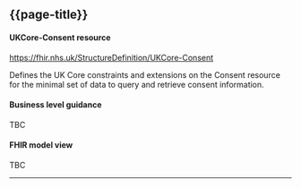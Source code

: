 ## {{page-title}}
#### UKCore-Consent resource

https://fhir.nhs.uk/StructureDefinition/UKCore-Consent

Defines the UK Core constraints and extensions on the Consent resource for the minimal set of data to query and retrieve consent information.

#### Business level guidance

TBC

#### FHIR model view

TBC

<hr>